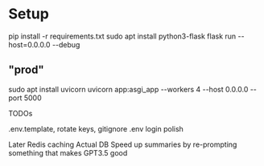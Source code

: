 # Setup

pip install -r requirements.txt
sudo apt install python3-flask
flask run --host=0.0.0.0 --debug

## "prod"
sudo apt install uvicorn
uvicorn app:asgi_app --workers 4 --host 0.0.0.0 --port 5000

TODOs

.env.template, rotate keys, gitignore .env
login polish

Later
Redis caching
Actual DB
Speed up summaries by re-prompting something that makes GPT3.5 good